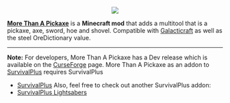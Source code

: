 <p align="center"><img src="https://coolsimulations.net/wp-content/uploads/2019/03/morethanapickaxe_logo_HD.png"></p>

**[More Than A Pickaxe](https://minecraft.curseforge.com/projects/more-than-a-pickaxe)** is a **Minecraft mod** that adds a multitool that is a pickaxe, axe, sword, hoe and shovel. Compatible with [Galacticraft](https://micdoodle8.com/mods/galacticraft/downloads) as well as the steel OreDictionary value.

-----------------

**Note:** For developers, More Than A Pickaxe has a Dev release which is available on the [CurseForge](https://minecraft.curseforge.com/projects/more-than-a-pickaxe) page.
More Than A Pickaxe as an addon to [SurvivalPlus](https://github.com/coolsimulations/SurvivalPlus) requires SurvivalPlus
 * [SurvivalPlus](https://minecraft.curseforge.com/projects/survivalplus)
Also, feel free to check out another SurvivalPlus addon:
 * [SurvivalPlus Lightsabers](https://minecraft.curseforge.com/projects/survivalplus-lightsabers)